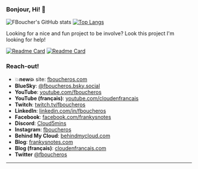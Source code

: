 ### Bonjour, Hi! 👋

![FBoucher's GitHub stats](https://fb-github-readme-stats-fboucheros-projects.vercel.app/api?username=fboucher&show_icons=true&hide_rank=true&include_all_commits&show_owner&theme=react)
[![Top Langs](https://fb-github-readme-stats-fboucheros-projects.vercel.app/api/top-langs/?username=fboucher&layout=compact&theme=react)](https://github.com/anuraghazra/github-readme-stats)

Looking for a nice and fun project to be involve? Look this project I'm looking for help!

[![Readme Card](https://fb-github-readme-stats-fboucheros-projects.vercel.app/api/pin/?username=fboucher&repo=azurlshortener&theme=react)](https://github.com/FBoucher/AzUrlShortener)
[![Readme Card](https://fb-github-readme-stats-fboucheros-projects.vercel.app/api/pin/?username=fboucher&repo=2d6-dungeon-app&theme=react)](https://github.com/FBoucher/2d6-dungeon-app)

### Reach-out!
- 💥**new💥** site: [fboucheros.com](https://fboucheros.com)
- **BlueSky**: [@fboucheros.bsky.social](https://bsky.app/profile/fboucheros.bsky.social)
- **YouTube**:  [youtube.com/fboucheros](https://www.youtube.com/c/fboucheros)
- **YouTube (français)**: [youtube.com/cloudenfrancais](https://www.youtube.com/cloudenfrancais)
- **Twitch**:   [twitch.tv/fboucheros](https://www.twitch.tv/fboucheros)
- **LinkedIn**: [linkedin.com/in/fboucheros](https://www.linkedin.com/in/fboucheros)
- **Facebook**: [facebook.com/frankysnotes](https://www.facebook.com/frankysnotes)
- **Discord**:  [Cloud5mins](https://discord.gg/pVcAYw)
- **Instagram**:  [fboucheros](https://www.instagram.com/fboucheros) 
- **Behind My Cloud**:  [behindmycloud.com](https://behindmycloud.com)
- **Blog**:  [frankysnotes.com](http://www.frankysnotes.com/)
- **Blog (français)**:  [cloudenfrancais.com](https://www.cloudenfrancais.com/)
- **Twitter**  [@fboucheros](https://twitter.com/fboucheros)
---
